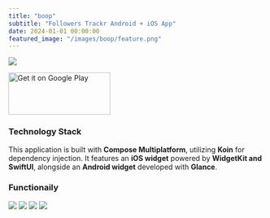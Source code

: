 ```yaml
---
title: "boop"
subtitle: "Followers Trackr Android + iOS App"
date: 2024-01-01 00:00:00
featured_image: "/images/boop/feature.png"
---
```


![](/images/boop/feature.png)

<a href='https://play.google.com/store/apps/details?id=com.whyyao.boop'><img style="height: 83px; width: 200px" alt='Get it on Google Play' src='https://play.google.com/intl/en_us/badges/static/images/badges/en_badge_web_generic.png'/></a>

### Technology Stack  
This application is built with **Compose Multiplatform**, utilizing **Koin** for dependency injection. It features an **iOS widget** powered by **WidgetKit and SwiftUI**, alongside an **Android widget** developed with **Glance**.  

### Functionaily 
<div class="gallery" data-columns="4">
    <img src="/images/boop/Screenshot1.png">
    <img src="/images/boop/Screenshot2.png">
    <img src="/images/boop/Screenshot3.png">
    <img src="/images/boop/Screenshot4.png">
</div>
